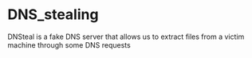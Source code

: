 # DNS_stealing
DNSteal is a fake DNS server that allows us to extract files from a victim machine through some DNS requests
